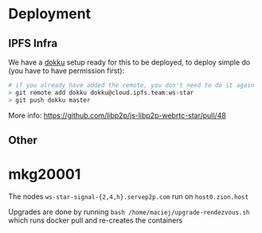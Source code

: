 # Deployment

## IPFS Infra

We have a [dokku](https://github.com/ipfs/ops-requests/issues/31) setup ready for this to be deployed, to deploy simple do (you have to have permission first):

```sh
# if you already have added the remote, you don't need to do it again
> git remote add dokku dokku@cloud.ipfs.team:ws-star
> git push dokku master
```

More info: https://github.com/libp2p/js-libp2p-webrtc-star/pull/48

## Other

# mkg20001
The nodes `ws-star-signal-{2,4,h}.servep2p.com` run on `host0.zion.host`

Upgrades are done by running `bash /home/maciej/upgrade-rendezvous.sh` which runs docker pull and re-creates the containers
